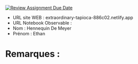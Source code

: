 [![Review Assignment Due Date](https://classroom.github.com/assets/deadline-readme-button-22041afd0340ce965d47ae6ef1cefeee28c7c493a6346c4f15d667ab976d596c.svg)](https://classroom.github.com/a/zNKu7jDa)
- URL site WEB : extraordinary-tapioca-886c02.netlify.app
- URL Notebook Observable :
- Nom : Hennequin De Meyer
- Prénom : Ethan

# Remarques :
